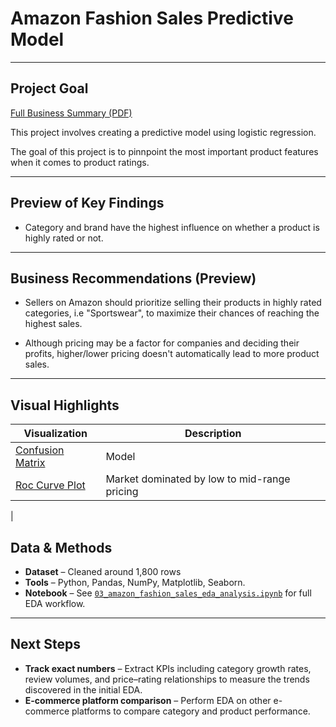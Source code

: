 # Amazon Fashion Sales Predictive Model
---

## Project Goal
[Full Business Summary (PDF)](04_amazon_predictive_model_business_summary.pdf)

This project involves creating a predictive model using logistic regression.

The goal of this project is to pinnpoint the most important product features when it comes to product ratings.

---

## Preview of Key Findings 

- Category and brand have the highest influence on whether a product is highly rated or not.
--- 

## Business Recommendations (Preview)

- Sellers on Amazon should prioritize selling their products in highly rated categories, i.e "Sportswear", to maximize their chances of reaching the highest sales.
  
- Although pricing may be a factor for companies and deciding their profits, higher/lower pricing doesn't automatically lead to more product sales.

---

## Visual Highlights

| Visualization | Description |
|-----------------------|-------------|
| [Confusion Matrix](images/correlation_heatmap_price_rating.png) | Model |
| [Roc Curve Plot](images/price_distribution.png) | Market dominated by low to mid-range pricing |
|




## Data & Methods
- **Dataset** – Cleaned around 1,800 rows
- **Tools** – Python, Pandas, NumPy, Matplotlib, Seaborn.  
- **Notebook** – See [`03_amazon_fashion_sales_eda_analysis.ipynb`](03_amazon_fashion_eda.ipynb) for full EDA workflow.

---

## Next Steps
- **Track exact numbers** – Extract KPIs including category growth rates, review volumes, and price–rating relationships to measure the trends discovered in the initial EDA.  
- **E-commerce platform comparison** – Perform EDA on other e-commerce platforms to compare category and product performance.
